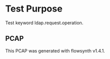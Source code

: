 # Test Purpose

Test keyword ldap.request.operation.

## PCAP

This PCAP was generated with flowsynth v1.4.1.
